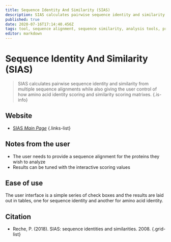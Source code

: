 ```yaml
---
title: Sequence Identity And Similarity (SIAS) 
description: SIAS calculates pairwise sequence identity and similarity from multiple sequence alignments.
published: true
date: 2020-07-16T17:14:40.456Z
tags: tool, sequence alignment, sequence similarity, analysis tools, protein, sequence identity
editor: markdown
---
```


# Sequence Identity And Similarity (SIAS) 

> SIAS calculates pairwise sequence identity and similarity from multiple sequence alignments while also giving the user control of how amino acid identity scoring and similarity scoring matrixes. 
{.is-info}

 
## Website 

- [SIAS *Main Page*](http://imed.med.ucm.es/Tools/sias.html)
 {.links-list}

## Notes from the user
- The user needs to provide a sequence alignment for the proteins they wish to analyze
- Results can be tuned with the interactive scoring values


## Ease of use

The user interface is a simple series of check boxes and the results are laid out in tables, one for sequence identity and another for amino acid identity.

## Citation

- Reche, P. (2018). SIAS: sequence identities and similarities. 2008.
{.grid-list}
